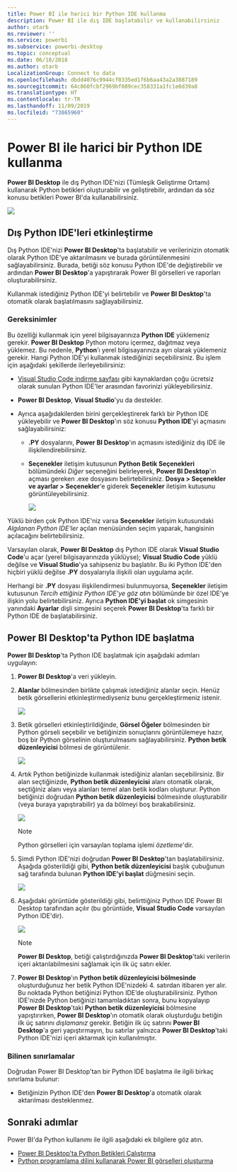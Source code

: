 ```yaml
---
title: Power BI ile harici bir Python IDE kullanma
description: Power BI ile dış IDE başlatabilir ve kullanabilirsiniz
author: otarb
ms.reviewer: ''
ms.service: powerbi
ms.subservice: powerbi-desktop
ms.topic: conceptual
ms.date: 06/18/2018
ms.author: otarb
LocalizationGroup: Connect to data
ms.openlocfilehash: dbdd4076c9944cf0335ed1f6b6aa43a2a3887189
ms.sourcegitcommit: 64c860fcbf2969bf089cec358331a1fc1e0d39a8
ms.translationtype: HT
ms.contentlocale: tr-TR
ms.lasthandoff: 11/09/2019
ms.locfileid: "73865960"
---
```

# <a name="use-an-external-python-ide-with-power-bi"></a>Power BI ile harici bir Python IDE kullanma
**Power BI Desktop** ile dış Python IDE'nizi (Tümleşik Geliştirme Ortamı) kullanarak Python betikleri oluşturabilir ve geliştirebilir, ardından da söz konusu betikleri Power BI'da kullanabilirsiniz.

![](media/desktop-python-ide/python-ide-1.png)

## <a name="enable-an-external-python-ide"></a>Dış Python IDE'leri etkinleştirme
Dış Python IDE'nizi **Power BI Desktop**'ta başlatabilir ve verilerinizin otomatik olarak Python IDE'ye aktarılmasını ve burada görüntülenmesini sağlayabilirsiniz. Burada, betiği söz konusu Python IDE'de değiştirebilir ve ardından **Power BI Desktop**'a yapıştırarak Power BI görselleri ve raporları oluşturabilirsiniz.

Kullanmak istediğiniz Python IDE'yi belirtebilir ve **Power BI Desktop**'ta otomatik olarak başlatılmasını sağlayabilirsiniz.

### <a name="requirements"></a>Gereksinimler
Bu özelliği kullanmak için yerel bilgisayarınıza **Python IDE** yüklemeniz gerekir. **Power BI Desktop** Python motoru içermez, dağıtmaz veya yüklemez. Bu nedenle, **Python**’ı yerel bilgisayarınıza ayrı olarak yüklemeniz gerekir. Hangi Python IDE'yi kullanmak istediğinizi seçebilirsiniz. Bu işlem için aşağıdaki şekillerde ilerleyebilirsiniz:

* [Visual Studio Code indirme sayfası](https://code.visualstudio.com/download/) gibi kaynaklardan çoğu ücretsiz olarak sunulan Python IDE'ler arasından favorinizi yükleyebilirsiniz.
* **Power BI Desktop**, **Visual Studio**'yu da destekler.
* Ayrıca aşağıdakilerden birini gerçekleştirerek farklı bir Python IDE yükleyebilir ve **Power BI Desktop**'ın söz konusu **Python IDE**'yi açmasını sağlayabilirsiniz:
  
  * **.PY** dosyalarını, **Power BI Desktop**'ın açmasını istediğiniz dış IDE ile ilişkilendirebilirsiniz.
  * **Seçenekler** iletişim kutusunun **Python Betik Seçenekleri** bölümündeki *Diğer* seçeneğini belirleyerek, **Power BI Desktop**'ın açması gereken .exe dosyasını belirtebilirsiniz. **Dosya > Seçenekler ve ayarlar > Seçenekler**'e giderek **Seçenekler** iletişim kutusunu görüntüleyebilirsiniz.
    
    ![](media/desktop-python-ide/python-ide-2.png)

Yüklü birden çok Python IDE'niz varsa **Seçenekler** iletişim kutusundaki *Algılanan Python IDE'ler* açılan menüsünden seçim yaparak, hangisinin açılacağını belirtebilirsiniz.

Varsayılan olarak, **Power BI Desktop** dış Python IDE olarak **Visual Studio Code**'u açar (yerel bilgisayarınızda yüklüyse); **Visual Studio Code** yüklü değilse ve **Visual Studio**'ya sahipseniz bu başlatılır. Bu iki Python IDE'den hiçbiri yüklü değilse **.PY** dosyalarıyla ilişkili olan uygulama açılır.

Herhangi bir **.PY** dosyası ilişkilendirmesi bulunmuyorsa, **Seçenekler** iletişim kutusunun *Tercih ettiğiniz Python IDE'ye göz atın* bölümünde bir özel IDE'ye ilişkin yolu belirtebilirsiniz. Ayrıca **Python IDE'yi başlat** ok simgesinin yanındaki **Ayarlar** dişli simgesini seçerek **Power BI Desktop**'ta farklı bir Python IDE de başlatabilirsiniz.

## <a name="launch-a-python-ide-from-power-bi-desktop"></a>Power BI Desktop'ta Python IDE başlatma
**Power BI Desktop**'ta Python IDE başlatmak için aşağıdaki adımları uygulayın:

1. **Power BI Desktop**'a veri yükleyin.
2. **Alanlar** bölmesinden birlikte çalışmak istediğiniz alanlar seçin. Henüz betik görsellerini etkinleştirmediyseniz bunu gerçekleştirmeniz istenir.
   
   ![](media/desktop-python-ide/python-ide-3.png)
3. Betik görselleri etkinleştirildiğinde, **Görsel Öğeler** bölmesinden bir Python görseli seçebilir ve betiğinizin sonuçlarını görüntülemeye hazır, boş bir Python görselinin oluşturulmasını sağlayabilirsiniz. **Python betik düzenleyicisi** bölmesi de görüntülenir.
   
   ![](media/desktop-python-ide/python-ide-4.png)
4. Artık Python betiğinizde kullanmak istediğiniz alanları seçebilirsiniz. Bir alan seçtiğinizde, **Python betik düzenleyicisi** alanı otomatik olarak, seçtiğiniz alanı veya alanları temel alan betik kodları oluşturur. Python betiğinizi doğrudan **Python betik düzenleyicisi** bölmesinde oluşturabilir (veya buraya yapıştırabilir) ya da bölmeyi boş bırakabilirsiniz.
   
   ![](media/desktop-python-ide/python-ide-5.png)
   
   > [!NOTE]
   > Python görselleri için varsayılan toplama işlemi *özetleme*'dir.
   > 
   > 
5. Şimdi Python IDE'nizi doğrudan **Power BI Desktop**'tan başlatabilirsiniz. Aşağıda gösterildiği gibi, **Python betik düzenleyicisi** başlık çubuğunun sağ tarafında bulunan **Python IDE'yi başlat** düğmesini seçin.
   
   ![](media/desktop-python-ide/python-ide-6.png)
6. Aşağıdaki görüntüde gösterildiği gibi, belirttiğiniz Python IDE Power BI Desktop tarafından açılır (bu görüntüde, **Visual Studio Code** varsayılan Python IDE'dir).
   
   ![](media/desktop-python-ide/python-ide-7.png)
   
   > [!NOTE]
   > **Power BI Desktop**, betiği çalıştırdığınızda **Power BI Desktop**'taki verilerin içeri aktarılabilmesini sağlamak için ilk üç satırı ekler.
   > 
   > 
7. **Power BI Desktop**'ın **Python betik düzenleyicisi bölmesinde** oluşturduğunuz her betik Python IDE'nizdeki 4. satırdan itibaren yer alır. Bu noktada Python betiğinizi Python IDE’de oluşturabilirsiniz. Python IDE'nizde Python betiğinizi tamamladıktan sonra, bunu kopyalayıp **Power BI Desktop**'taki **Python betik düzenleyicisi** bölmesine yapıştırırken, **Power BI Desktop**'ın otomatik olarak oluşturduğu betiğin ilk üç satırını *dışlamanız* gerekir. Betiğin ilk üç satırını **Power BI Desktop**'a geri yapıştırmayın, bu satırlar yalnızca **Power BI Desktop**'taki Python IDE'nizi içeri aktarmak için kullanılmıştır.

### <a name="known-limitations"></a>Bilinen sınırlamalar
Doğrudan Power BI Desktop'tan bir Python IDE başlatma ile ilgili birkaç sınırlama bulunur:

* Betiğinizin Python IDE'den **Power BI Desktop**'a otomatik olarak aktarılması desteklenmez.

## <a name="next-steps"></a>Sonraki adımlar
Power BI'da Python kullanımı ile ilgili aşağıdaki ek bilgilere göz atın.

* [Power BI Desktop'ta Python Betikleri Çalıştırma](desktop-python-scripts.md)
* [Python programlama dilini kullanarak Power BI görselleri oluşturma](desktop-python-visuals.md)

